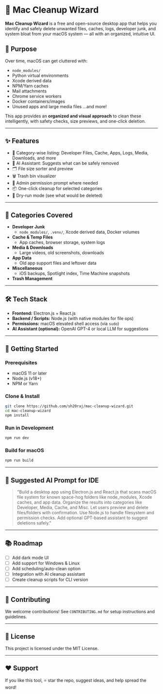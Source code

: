 # 🧹 Mac Cleanup Wizard

**Mac Cleanup Wizard** is a free and open-source desktop app that helps you identify and safely delete unwanted files, caches, logs, developer junk, and system bloat from your macOS system — all with an organized, intuitive UI.

## 🎯 Purpose

Over time, macOS can get cluttered with:
- `node_modules/`
- Python virtual environments
- Xcode derived data
- NPM/Yarn caches
- Mail attachments
- Chrome service workers
- Docker containers/images
- Unused apps and large media files
...and more!

This app provides an **organized and visual approach** to clean these intelligently, with safety checks, size previews, and one-click deletion.

---

## ✨ Features

- 📁 Category-wise listing: Developer Files, Cache, Apps, Logs, Media, Downloads, and more
- 🧠 AI Assistant: Suggests what can be safely removed
- 🗂 File size sorter and preview
- 🗑 Trash bin visualizer
- 🔐 Admin permission prompt where needed
- 📦 One-click cleanup for selected categories
- 🧪 Dry-run mode (see what would be deleted)

---

## 📁 Categories Covered

- **Developer Junk**
  - `node_modules/`, `.venv/`, Xcode derived data, Docker volumes
- **Cache & Temp Files**
  - App caches, browser storage, system logs
- **Media & Downloads**
  - Large videos, old screenshots, downloads
- **App Data**
  - Old app support files and leftover data
- **Miscellaneous**
  - iOS backups, Spotlight index, Time Machine snapshots
- **Trash Management**

---

## 🛠️ Tech Stack

- **Frontend:** Electron.js + React.js
- **Backend / Scripts:** Node.js (with native modules for file ops)
- **Permissions:** macOS elevated shell access (via `sudo`)
- **AI Assistant (optional):** OpenAI GPT-4 or local LLM for suggestions

---

## 🚀 Getting Started

### Prerequisites

- macOS 11 or later
- Node.js (v18+)
- NPM or Yarn

### Clone & Install

```bash
git clone https://github.com/sh20raj/mac-cleanup-wizard.git
cd mac-cleanup-wizard
npm install
````

### Run in Development

```bash
npm run dev
```

### Build for macOS

```bash
npm run build
```

---

## 🧠 Suggested AI Prompt for IDE

> "Build a desktop app using Electron.js and React.js that scans macOS file system for known space-hog folders like node\_modules, Xcode caches, and app data. Organize the results into categories like Developer, Media, Cache, and Misc. Let users preview and delete files/folders with confirmation. Use Node.js to handle filesystem and permission checks. Add optional GPT-based assistant to suggest deletions safely."

---

## 📚 Roadmap

* [ ] Add dark mode UI
* [ ] Add support for Windows & Linux
* [ ] Add scheduling/auto-clean option
* [ ] Integration with AI cleanup assistant
* [ ] Create cleanup scripts for CLI version

---

## 🙌 Contributing

We welcome contributions! See `CONTRIBUTING.md` for setup instructions and guidelines.

---

## 📜 License

This project is licensed under the MIT License.

---

## ❤️ Support

If you like this tool, ⭐ star the repo, suggest ideas, and help spread the word!

